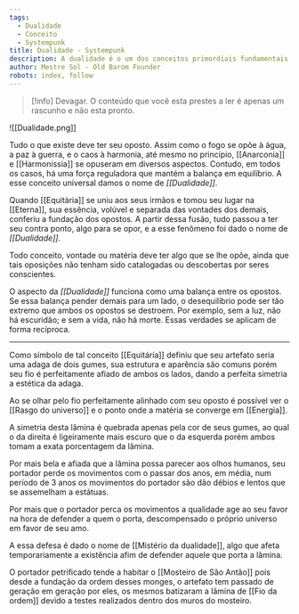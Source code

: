 ```yaml
---
tags:
  - Dualidade
  - Conceito
  - Systempunk
title: Dualidade - Systempunk
description: A dualidade é o um dos conceitos primordiais fundamentais para a existência, entenda melhor este conceito e o seu funcionamento dentro do universo de Systempunk
author: Mestre Sol - Old Barom Founder
robots: index, follow
---
```

>[!info] Devagar.
>O conteúdo que você esta prestes a ler é apenas um rascunho e não esta pronto.

![[Dualidade.png]]

Tudo o que existe deve ter seu oposto. Assim como o fogo se opõe à água, a paz à guerra, e o caos à harmonia, até mesmo no princípio, [[Anarconia]] e [[Harmonissia]] se opuseram em diversos aspectos. Contudo, em todos os casos, há uma força reguladora que mantém a balança em equilíbrio. A esse conceito universal damos o nome de _[[Dualidade]]_.

Quando [[Equitária]] se uniu aos seus irmãos e tomou seu lugar na [[Eterna]], sua essência, volúvel e separada das vontades dos demais, conferiu a fundação dos opostos. A partir dessa fusão, tudo passou a ter seu contra ponto, algo para se opor, e a esse fenômeno foi dado o nome de _[[Dualidade]]_.

Todo conceito, vontade ou matéria deve ter algo que se lhe opõe, ainda que tais oposições não tenham sido catalogadas ou descobertas por seres conscientes.

O aspecto da _[[Dualidade]]_ funciona como uma balança entre os opostos. Se essa balança pender demais para um lado, o desequilíbrio pode ser tão extremo que ambos os opostos se destroem. Por exemplo, sem a luz, não há escuridão; e sem a vida, não há morte. Essas verdades se aplicam de forma recíproca.

---


Como símbolo de tal conceito [[Equitária]] definiu que seu artefato seria uma adaga de dois gumes, sua estrutura e aparência são comuns porém seu fio é perfeitamente afiado de ambos os lados, dando a perfeita simetria a estética da adaga.

Ao se olhar pelo fio perfeitamente alinhado com seu oposto é possível ver o [[Rasgo do universo]] e o ponto onde a matéria se converge em [[Energia]].

A simetria desta lâmina é quebrada apenas pela cor de seus gumes, ao qual o da direita é ligeiramente mais escuro que o da esquerda porém ambos tomam a exata porcentagem da lâmina.

Por mais bela e afiada que a lâmina possa parecer aos olhos humanos, seu portador perde os movimentos com o passar dos anos, em média, num período de 3 anos os movimentos do portador são dão débios e lentos que se assemelham a estátuas.

Por mais que o portador perca os movimentos a qualidade age ao seu favor na hora de defender a quem o porta, descompensado o próprio universo em favor de seu amo.

A essa defesa é dado o nome de [[Mistério da dualidade]], algo que afeta temporariamente a existência afim de defender aquele que porta a lâmina.

O portador petrificado tende a habitar o [[Mosteiro de São Antão]] pois desde a fundação da ordem desses monges, o artefato tem passado de geração em geração por eles, os mesmos batizaram a lâmina de [[Fio da ordem]] devido a testes realizados dentro dos muros do mosteiro.